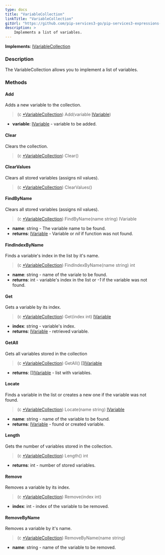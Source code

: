```yaml
---
type: docs
title: "VariableCollection"
linkTitle: "VariableCollection"
gitUrl: "https://github.com/pip-services3-go/pip-services3-expressions-go"
description: > 
    Implements a list of variables.
---
```


**Implements**: [IVariableCollection](../ivariable_collection)

### Description

The VariableCollection allows you to implement a list of variables.


### Methods

#### Add
Adds a new variable to the collection.

> (c [*VariableCollection]()) Add(variable [IVariable](../ivariable))

- **variable**: [IVariable](../ivariable) - variable to be added.


#### Clear
Clears the collection.

> (c [*VariableCollection]()) Clear()


#### ClearValues
Clears all stored variables (assigns nil values).

> (c [*VariableCollection]()) ClearValues()


#### FindByName
Clears all stored variables (assigns nil values).

> (c [*VariableCollection]()) FindByName(name string) IVariable

- **name**: string - The variable name to be found.
- **returns**: [IVariable](../ivariable) - Variable or *nil* if function was not found.


#### FindIndexByName
Finds a variable's index in the list by it's name. 

> (c [*VariableCollection]()) FindIndexByName(name string) int

- **name**: string - name of the variale to be found.
- **returns**: int - variable's index in the list or *-1* if the variable was not found.


#### Get
Gets a variable by its index.

> (c [*VariableCollection]()) Get(index int) [IVariable](../ivariable)

- **index**: string - variable's index.
- **returns**: [IVariable](../ivariable) - retrieved variable.

#### GetAll
Gets all variables stored in the collection

> (c [*VariableCollection]()) GetAll() [[]IVariable](../ivariable)
- **returns**: [[]IVariable](../ivariable) - list with variables.

#### Locate
Finds a variable in the list or creates a new one if the variable was not found.

> (c [*VariableCollection]()) Locate(name string) [IVariable](../ivariable)

- **name**: string - name of the variable to be found.
- **returns**: [IVariable](../ivariable) - found or created variable.

#### Length
Gets the number of variables stored in the collection.
> (c [*VariableCollection]()) Length() int

- **returns**: int - number of stored variables.

#### Remove
Removes a variable by its index.

> (c [*VariableCollection]()) Remove(index int)

- **index**: int - index of the variable to be removed.

#### RemoveByName
Removes a variable by it's name.

> (c [*VariableCollection]()) RemoveByName(name string)

- **name**: string - name of the variable to be removed.
